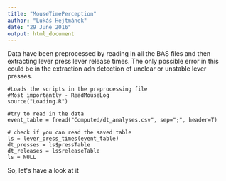 ```yaml
---
title: "MouseTimePerception"
author: "Lukáš Hejtmánek"
date: "29 June 2016"
output: html_document
---
```

Data have been preprocessed by reading in all the BAS files and then extracting lever press lever release times. The only possible error in this could be in the extraction adn detection of unclear or unstable lever presses.

```{r, echo=FALSE}
#Loads the scripts in the preprocessing file
#Most importantly - ReadMouseLog
source("Loading.R")

#try to read in the data
event_table = fread("Computed/dt_analyses.csv", sep=";", header=T)

# check if you can read the saved table
ls = lever_press_times(event_table)
dt_presses = ls$pressTable
dt_releases = ls$releaseTable
ls = NULL
```

So, let's have a look at it
